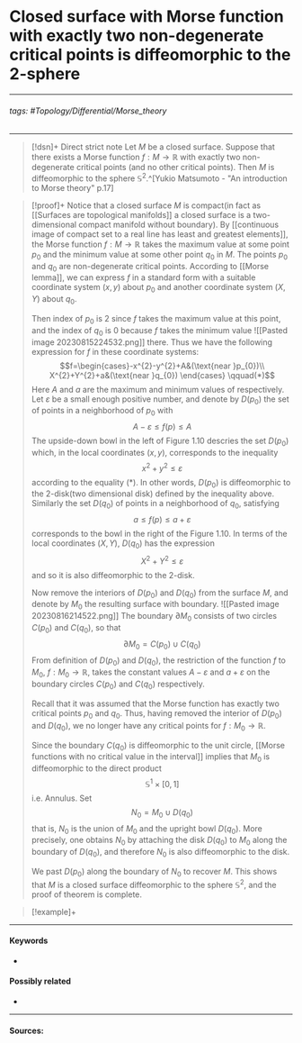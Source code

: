 # Closed surface with Morse function with exactly two non-degenerate critical points is diffeomorphic to the 2-sphere
***
###### tags: #Topology/Differential/Morse_theory 
***
>[!dsn]+ Direct strict note
>Let $M$ be a closed surface. Suppose that there exists a Morse function $f:M\to\mathbb{R}$ with exactly two non-degenerate critical points (and no other critical points). Then $M$ is diffeomorphic to the sphere $\mathbb{S}^{2}$.^[Yukio Matsumoto - "An introduction to Morse theory" p.17]

>[!proof]+
>Notice that a closed surface $M$ is compact(in fact as [[Surfaces are topological manifolds]] a closed surface is a two-dimensional compact manifold without boundary). 
>By [[continuous image of compact set to a real line has least and greatest elements]], the Morse function $f:M\to\mathbb{R}$ takes the maximum value at some point $p_{0}$ and the minimum value at some other point $q_{0}$ in $M$. The points $p_{0}$ and $q_{0}$ are non-degenerate critical points.
>According to [[Morse lemma]], we can express $f$ in a standard form with a suitable coordinate system $(x,y)$ about $p_{0}$ and another coordinate system $(X,Y)$ about $q_{0}$.
>
>Then index of $p_{0}$ is $2$ since $f$ takes the maximum value at this point, and the index of $q_{0}$ is $0$ because $f$ takes the minimum value
>![[Pasted image 20230815224532.png]]
>there. Thus we have the following expression for $f$ in these coordinate systems:
>$$f=\begin{cases}-x^{2}-y^{2}+A&(\text{near }p_{0})\\ X^{2}+Y^{2}+a&(\text{near }q_{0}) \end{cases} \qquad(*)$$
>Here $A$ and $a$ are the maximum and minimum values of respectively. Let $\varepsilon$ be a small enough positive number, and denote by $D(p_{0})$ the set of points in a neighborhood of $p_{0}$ with
>$$A-\varepsilon\le f(p)\le A$$
>The upside-down bowl in the left of Figure 1.10 descries the set $D(p_{0})$ which, in the local coordinates $(x,y)$, corresponds to the inequality
>$$x^{2}+y^{2}\le\varepsilon$$
>according to the equality $(*)$. In other words, $D(p_{0})$ is diffeomorphic to the $2$-disk(two dimensional disk) defined by the inequality above. Similarly the set $D(q_{0})$ of points in a neighborhood of $q_{0}$, satisfying
>$$a\le f(p)\le a+\varepsilon$$
>corresponds to the bowl in the right of the Figure 1.10. In terms of the local coordinates $(X,Y)$, $D(q_{0})$ has the expression
>$$X^{2}+Y^{2}\le\varepsilon$$
>and so it is also diffeomorphic to the $2$-disk.
>
>Now remove the interiors of $D(p_{0})$ and $D(q_{0})$ from the surface $M$, and denote by $M_{0}$ the resulting surface with boundary.
>![[Pasted image 20230816214522.png]]
>The boundary $\partial M_{0}$ consists of two circles $C(p_{0})$ and $C(q_{0})$, so that
>$$\partial M_{0}=C(p_{0})\cup C(q_{0})$$
>From definition of $D(p_{0})$ and $D(q_{0})$, the restriction of the function $f$ to $M_{0}$, $f:M_{0}\to\mathbb{R}$, takes the constant values $A-\varepsilon$ and $a+\varepsilon$ on the boundary circles $C(p_{0})$ and $C(q_{0})$ respectively.
>
>Recall that it was assumed that the Morse function has exactly two critical points $p_{0}$ and $q_{0}$. Thus, having removed the interior of $D(p_{0})$ and $D(q_{0})$, we no longer have any critical points for $f:M_{0}\to\mathbb{R}$. 
>
>Since the boundary $C(q_{0})$ is diffeomorphic to the unit circle, [[Morse functions with no critical value in the interval]] implies that $M_{0}$ is diffeomorphic to the direct product
>$$\mathbb{S}^{1}\times[0,1]$$
>i.e. Annulus.
>Set
>$$N_{0}=M_{0}\cup D(q_{0})$$
>that is, $N_{0}$ is the union of $M_{0}$ and the upright bowl $D(q_{0})$. More precisely, one obtains $N_{0}$ by attaching the disk $D(q_{0})$ to $M_{0}$ along the boundary of $D(q_{0})$, and therefore $N_{0}$ is also diffeomorphic to the disk.
>
>We past $D(p_{0})$ along the boundary of $N_{0}$ to recover $M$. This shows that $M$ is a closed surface diffeomorphic to the sphere $\mathbb{S}^{2}$, and the proof of theorem is complete.

>[!example]+ 
>
***
#### Keywords
- 
#### Possibly related
- 
***
#### Sources: